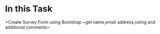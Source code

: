 # In this Task
+Create Survey Form using Bootstrap
~get name,email address,rating and additional comments~